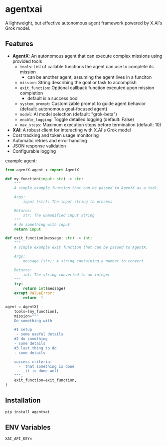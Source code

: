 # agentxai

A lightweight, but effective autonomous agent framework powered by X.AI's Grok model.

## Features

- **AgentX**: An autonomous agent that can execute complex missions using provided tools
  - `tools`: List of callable functions the agent can use to complete its mission
    - can be another agent, assuming the agent lives in a funciton
  - `mission`: String describing the goal or task to accomplish
  - `exit_function`: Optional callback function executed upon mission completion
    - default is a success bool
  - `system_prompt`: Customizable prompt to guide agent behavior (default: autonomous goal-focused agent)
  - `model`: AI model selection (default: "grok-beta")
  - `enable_logging`: Toggle detailed logging (default: False)
  - `max_steps`: Maximum execution steps before termination (default: 10)
- **XAI**: A robust client for interacting with X.AI's Grok model
- Cost tracking and token usage monitoring
- Automatic retries and error handling
- JSON response validation
- Configurable logging

example agent:

```python
from agentX.agent_x import AgentX

def my_function(input: str) -> str:
    """
    A simple example function that can be passed to AgentX as a tool.

    Args:
        input (str): The input string to process

    Returns:
        str: The unmodified input string
    """
    # do something with input
    return input

def exit_function(message: str) -> int:
    """
    A simple example exit function that can be passed to AgentX.

    Args:
        message (str): A string containing a number to convert

    Returns:
        int: The string converted to an integer
    """
    try:
        return int(message)
    except ValueError:
        return -1

agent = AgentX(
    tools=[my_function],
    mission="""
    Do something with

    #1 setup
     - some useful details
    #2 do something
    - some details
    #3 last thing to do
    - some details

    success criteria:
      -  that something is done
      -  it is done well
    """,
    exit_function=exit_function,
)
```

## Installation

```bash
pip install agentxai
```

## ENV Variables


```
XAI_API_KEY=
```
